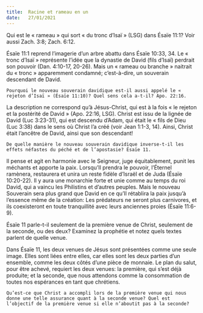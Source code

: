 ```yaml
---
title:  Racine et rameau en un
date:   27/01/2021
---
```


Qui est le « rameau » qui sort « du tronc d’Isaï » (LSG) dans Ésaïe 11:1? Voir aussi Zach. 3:8; Zach. 6:12.

Ésaïe 11:1 reprend l’imagerie d’un arbre abattu dans Ésaïe 10:33, 34. Le « tronc d’Isaï » représente l’idée que la dynastie de David (fils d’Isaï) perdrait son pouvoir (Dan. 4:10-17, 20-26). Mais un « rameau ou branche » naitrait du « tronc » apparemment condamné; c’est-à-dire, un souverain descendant de David.

`Pourquoi le nouveau souverain davidique est-il aussi appelé le « rejeton d’Isaï » (Ésaïe 11:10)? Quel sens cela a-t-il? Apo. 22:16.`

La description ne correspond qu’à Jésus-Christ, qui est à la fois « le rejeton et la postérité de David » (Apo. 22:16, LSG). Christ est issu de la lignée de David (Luc 3:23-31), qui est descendu d’Adam, qui était le « fils de Dieu (Luc 3:38) dans le sens où Christ l’a créé (voir Jean 1:1-3, 14). Ainsi, Christ était l’ancêtre de David, ainsi que son descendant!

`De quelle manière le nouveau souverain davidique inverse-t-il les effets néfastes du péché et de l’apostasie? Ésaïe 11.`

Il pense et agit en harmonie avec le Seigneur, juge équitablement, punit les méchants et apporte la paix. Lorsqu’Il prendra le pouvoir, l’Éternel ramènera, restaurera et unira un reste fidèle d’Israël et de Juda (Ésaïe 10:20-22). Il y aura une monarchie forte et unie comme au temps du roi David, qui a vaincu les Philistins et d’autres peuples. Mais le nouveau Souverain sera plus grand que David en ce qu’Il rétablira la paix jusqu’à l’essence même de la création: Les prédateurs ne seront plus carnivores, et ils coexisteront en toute tranquillité avec leurs anciennes proies (Ésaïe 11:6-9).

Ésaïe 11 parle-t-il seulement de la première venue de Christ, seulement de la seconde, ou des deux? Examinez la prophétie et notez quels textes parlent de quelle venue.

Dans Ésaïe 11, les deux venues de Jésus sont présentées comme une seule image. Elles sont liées entre elles, car elles sont les deux parties d’un ensemble, comme les deux côtés d’une pièce de monnaie. Le plan du salut, pour être achevé, requiert les deux venues: la première, qui s’est déjà produite; et la seconde, que nous attendons comme la consommation de toutes nos espérances en tant que chrétiens.

`Qu’est-ce que Christ a accompli lors de la première venue qui nous donne une telle assurance quant à la seconde venue? Quel est l’objectif de la première venue si elle n’aboutit pas à la seconde?`